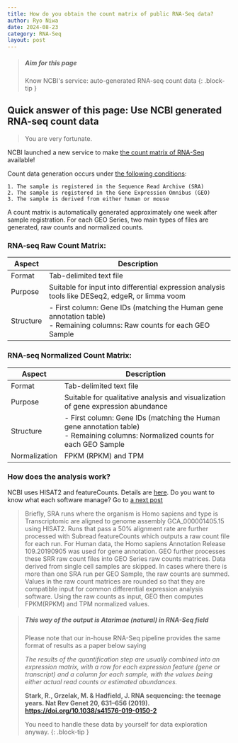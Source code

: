 ```yaml
---
title: How do you obtain the count matrix of public RNA-Seq data?
author: Ryo Niwa
date: 2024-08-23
category: RNA-Seq
layout: post
---
```


> ##### Aim for this page
> Know NCBI's service: auto-generated RNA-seq count data
{: .block-tip }

## Quick answer of this page: Use NCBI generated RNA-seq count data

> You are very fortunate.

NCBI launched a new service to make [the count matrix of RNA-Seq](https://ncbiinsights.ncbi.nlm.nih.gov/2023/04/19/human-rna-seq-geo/?utm_source=ncbi_twitter&utm_medium=referral&utm_campaign=geo-human-rna-seq-20230419) available!

Count data generation occurs under [the following conditions](https://www.ncbi.nlm.nih.gov/geo/info/rnaseqcounts.html#raw):

```bash=
1. The sample is registered in the Sequence Read Archive (SRA)
2. The sample is registered in the Gene Expression Omnibus (GEO)
3. The sample is derived from either human or mouse
```

A count matrix is automatically generated approximately one week after sample registration.
For each GEO Series, two main types of files are generated, raw counts and normalized counts. 

### RNA-seq Raw Count Matrix:

| Aspect | Description |
|--------|-------------|
| Format | Tab-delimited text file |
| Purpose | Suitable for input into differential expression analysis tools like DESeq2, edgeR, or limma voom |
| Structure | - First column: Gene IDs (matching the Human gene annotation table)<br>- Remaining columns: Raw counts for each GEO Sample |


### RNA-seq Normalized Count Matrix:

| Aspect | Description |
|--------|-------------|
| Format | Tab-delimited text file |
| Purpose | Suitable for qualitative analysis and visualization of gene expression abundance |
| Structure | - First column: Gene IDs (matching the Human gene annotation table)<br>- Remaining columns: Normalized counts for each GEO Sample |
| Normalization | FPKM (RPKM) and TPM |


### How does the analysis work?

NCBI uses HISAT2 and featureCounts. Details are [here](https://www.ncbi.nlm.nih.gov/geo/info/rnaseqcounts.html#how). 
Do you want to know what each software manage? Go to [a next post](2024-08-26-basic-analysis.html)

> Briefly, SRA runs where the organism is Homo sapiens and type is Transcriptomic are aligned to genome assembly GCA_000001405.15 using HISAT2. Runs that pass a 50% alignment rate are further processed with Subread featureCounts which outputs a raw count file for each run. For Human data, the Homo sapiens Annotation Release 109.20190905 was used for gene annotation. GEO further processes these SRR raw count files into GEO Series raw counts matrices. Data derived from single cell samples are skipped. In cases where there is more than one SRA run per GEO Sample, the raw counts are summed. Values in the raw count matrices are rounded so that they are compatible input for common differential expression analysis software. Using the raw counts as input, GEO then computes FPKM(RPKM) and TPM normalized values.


> ##### This way of the output is Atarimae (natural) in RNA-Seq field
> Please note that our in-house RNA-Seq pipeline provides the same format of results as a paper below saying
>
> *The results of the quantification step are usually combined into an expression matrix, with a row for each expression feature (gene or transcript) 
> and a column for each sample, with the values being either actual read counts or estimated abundances.*
>
> **Stark, R., Grzelak, M. & Hadfield, J. RNA sequencing: the teenage years. Nat Rev Genet 20, 631–656 (2019). 
> https://doi.org/10.1038/s41576-019-0150-2**
> 
>  You need to handle these data by yourself for data exploration anyway. 
{: .block-tip }